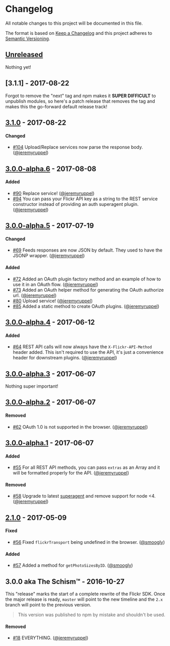 # Changelog

All notable changes to this project will be documented in this file.

The format is based on [Keep a Changelog](http://keepachangelog.com/en/1.0.0/)
and this project adheres to [Semantic Versioning](http://semver.org/spec/v2.0.0.html).

## [Unreleased]

Nothing yet!

## [3.1.1] - 2017-08-22

Forgot to remove the "next" tag and npm makes it __SUPER DIFFICULT__ to unpublish modules, so here's a patch release that removes the tag and makes this the go-forward default release track!

## [3.1.0] - 2017-08-22

#### Changed

- [#104] Upload/Replace services now parse the response body. ([@jeremyruppel])

## [3.0.0-alpha.6] - 2017-08-08

#### Added

- [#90] Replace service! ([@jeremyruppel])
- [#94] You can pass your Flickr API key as a string to the REST service constructor instead of providing an auth superagent plugin. ([@jeremyruppel])

## [3.0.0-alpha.5] - 2017-07-19

#### Changed

- [#69] Feeds responses are now JSON by default. They used to have the JSONP wrapper. ([@jeremyruppel])

#### Added

- [#72] Added an OAuth plugin factory method and an example of how to use it in an OAuth flow. ([@jeremyruppel])
- [#73] Added an OAuth helper method for generating the OAuth authorize url. ([@jeremyruppel])
- [#80] Upload service! ([@jeremyruppel])
- [#85] Added a static method to create OAuth plugins. ([@jeremyruppel])

## [3.0.0-alpha.4] - 2017-06-12

#### Added

- [#64] REST API calls will now always have the `X-Flickr-API-Method` header added. This isn't required to use the API, it's just a convenience header for downstream plugins. ([@jeremyruppel])

## [3.0.0-alpha.3] - 2017-06-07

Nothing super important!

## [3.0.0-alpha.2] - 2017-06-07

#### Removed

- [#62] OAuth 1.0 is not supported in the browser. ([@jeremyruppel])

## [3.0.0-alpha.1] - 2017-06-07

#### Added

- [#55] For all REST API methods, you can pass `extras` as an Array and it will be formatted properly for the API. ([@jeremyruppel])

#### Removed

- [#58] Upgrade to latest [superagent] and remove support for node <4. ([@jeremyruppel])

## [2.1.0] - 2017-05-09

#### Fixed

- [#56] Fixed `flickrTransport` being undefined in the browser. ([@smoogly])

#### Added

- [#57] Added a method for `getPhotoSizesByID`. ([@smoogly])

## 3.0.0 aka The Schism™ - 2016-10-27

This "release" marks the start of a complete rewrite of the Flickr SDK. Once the major release is ready, `master` will point to the new timeline and the `2.x` branch will point to the previous version.

> This version was published to npm by mistake and shouldn't be used.

#### Removed

- [#18] EVERYTHING. ([@jeremyruppel])

<!-- contributors -->

[@jeremyruppel]: https://github.com/jeremyruppel
[@smoogly]: https://github.com/smoogly

<!-- releases -->

[2.1.0]: https://github.com/flickr/flickr-sdk/compare/v2.0.1...v2.1.0
[3.0.0-alpha.1]: https://github.com/flickr/flickr-sdk/compare/v3.0.0...v3.0.0-alpha.1
[3.0.0-alpha.2]: https://github.com/flickr/flickr-sdk/compare/v3.0.0-alpha.1...v3.0.0-alpha.2
[3.0.0-alpha.3]: https://github.com/flickr/flickr-sdk/compare/v3.0.0-alpha.2...v3.0.0-alpha.3
[3.0.0-alpha.4]: https://github.com/flickr/flickr-sdk/compare/v3.0.0-alpha.3...v3.0.0-alpha.4
[3.0.0-alpha.5]: https://github.com/flickr/flickr-sdk/compare/v3.0.0-alpha.4...v3.0.0-alpha.5
[3.0.0-alpha.6]: https://github.com/flickr/flickr-sdk/compare/v3.0.0-alpha.5...v3.0.0-alpha.6
[3.1.0]: https://github.com/flickr/flickr-sdk/compare/v3.0.0-alpha.6...v3.1.0
[3.1.0]: https://github.com/flickr/flickr-sdk/compare/v3.1.0...v3.1.1
[Unreleased]: https://github.com/flickr/flickr-sdk/compare/v3.1.1...master

<!-- pull requests -->

[#18]: https://github.com/flickr/flickr-sdk/pull/18
[#56]: https://github.com/flickr/flickr-sdk/pull/56
[#55]: https://github.com/flickr/flickr-sdk/pull/55
[#57]: https://github.com/flickr/flickr-sdk/pull/57
[#58]: https://github.com/flickr/flickr-sdk/pull/58
[#62]: https://github.com/flickr/flickr-sdk/pull/62
[#64]: https://github.com/flickr/flickr-sdk/pull/64
[#69]: https://github.com/flickr/flickr-sdk/pull/69
[#72]: https://github.com/flickr/flickr-sdk/pull/72
[#73]: https://github.com/flickr/flickr-sdk/pull/73
[#80]: https://github.com/flickr/flickr-sdk/pull/80
[#85]: https://github.com/flickr/flickr-sdk/pull/85
[#90]: https://github.com/flickr/flickr-sdk/pull/90
[#94]: https://github.com/flickr/flickr-sdk/pull/94
[#104]: https://github.com/flickr/flickr-sdk/pull/104

<!-- other links -->

[superagent]: https://github.com/visionmedia/superagent
